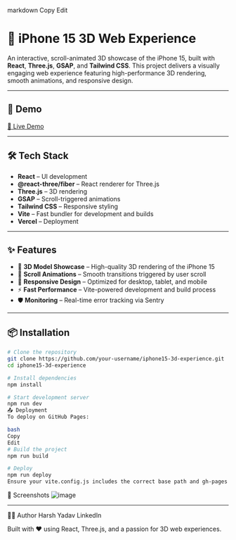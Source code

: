 
markdown
Copy
Edit
# 📱 iPhone 15 3D Web Experience

An interactive, scroll-animated 3D showcase of the iPhone 15, built with **React**, **Three.js**, **GSAP**, and **Tailwind CSS**. This project delivers a visually engaging web experience featuring high-performance 3D rendering, smooth animations, and responsive design.

---

## 🚀 Demo

[🔗 Live Demo](https://iphone-clone-web-mocha.vercel.app/)

---

## 🛠️ Tech Stack

- **React** – UI development
- **@react-three/fiber** – React renderer for Three.js
- **Three.js** – 3D rendering
- **GSAP** – Scroll-triggered animations
- **Tailwind CSS** – Responsive styling
- **Vite** – Fast bundler for development and builds
- **Vercel** – Deployment

---

## ✨ Features

- 📱 **3D Model Showcase** – High-quality 3D rendering of the iPhone 15
- 📜 **Scroll Animations** – Smooth transitions triggered by user scroll
- 📱 **Responsive Design** – Optimized for desktop, tablet, and mobile
- ⚡ **Fast Performance** – Vite-powered development and build process
- 🛡 **Monitoring** – Real-time error tracking via Sentry

---

## 📦 Installation

```bash
# Clone the repository
git clone https://github.com/your-username/iphone15-3d-experience.git
cd iphone15-3d-experience

# Install dependencies
npm install

# Start development server
npm run dev
📤 Deployment
To deploy on GitHub Pages:

bash
Copy
Edit
# Build the project
npm run build

# Deploy
npm run deploy
Ensure your vite.config.js includes the correct base path and gh-pages is configured in package.json.

```
📸 Screenshots
![image](https://github.com/user-attachments/assets/f9bd6bf2-d3e3-4f45-92fe-d83f903897e9)


---



🧑‍💻 Author
Harsh Yadav
LinkedIn


Built with ❤️ using React, Three.js, and a passion for 3D web experiences.
